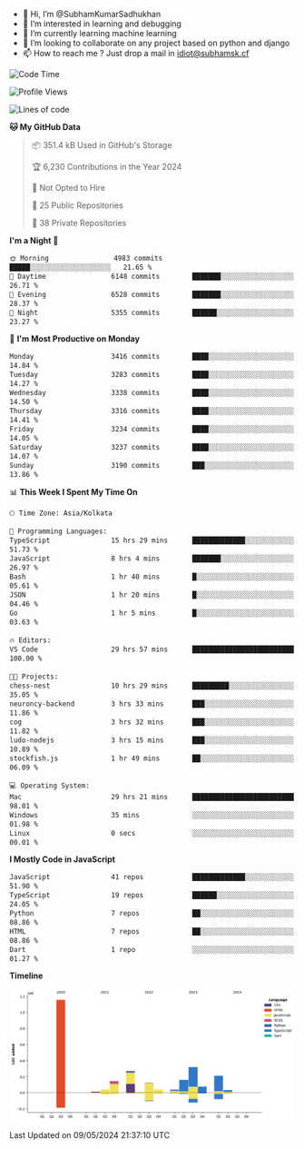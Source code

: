 - 👋 Hi, I’m @SubhamKumarSadhukhan
- 👀 I’m interested in learning and debugging
- 🌱 I’m currently learning machine learning
- 💞️ I’m looking to collaborate on any project based on python and django
- 📫 How to reach me ?
      Just drop a mail in idiot@subhamsk.cf

<!---
SubhamKumarSadhukhan/SubhamKumarSadhukhan is a ✨ special ✨ repository because its `README.md` (this file) appears on your GitHub profile.
You can click the Preview link to take a look at your changes.
--->


<!--START_SECTION:waka-->
![Code Time](http://img.shields.io/badge/Code%20Time-2%2C175%20hrs%2015%20mins-blue)

![Profile Views](http://img.shields.io/badge/Profile%20Views-1-blue)

![Lines of code](https://img.shields.io/badge/From%20Hello%20World%20I%27ve%20Written-2.6%20million%20lines%20of%20code-blue)

**🐱 My GitHub Data** 

> 📦 351.4 kB Used in GitHub's Storage 
 > 
> 🏆 6,230 Contributions in the Year 2024
 > 
> 🚫 Not Opted to Hire
 > 
> 📜 25 Public Repositories 
 > 
> 🔑 38 Private Repositories 
 > 
**I'm a Night 🦉** 

```text
🌞 Morning                4983 commits        █████░░░░░░░░░░░░░░░░░░░░   21.65 % 
🌆 Daytime                6148 commits        ███████░░░░░░░░░░░░░░░░░░   26.71 % 
🌃 Evening                6528 commits        ███████░░░░░░░░░░░░░░░░░░   28.37 % 
🌙 Night                  5355 commits        ██████░░░░░░░░░░░░░░░░░░░   23.27 % 
```
📅 **I'm Most Productive on Monday** 

```text
Monday                   3416 commits        ████░░░░░░░░░░░░░░░░░░░░░   14.84 % 
Tuesday                  3283 commits        ████░░░░░░░░░░░░░░░░░░░░░   14.27 % 
Wednesday                3338 commits        ████░░░░░░░░░░░░░░░░░░░░░   14.50 % 
Thursday                 3316 commits        ████░░░░░░░░░░░░░░░░░░░░░   14.41 % 
Friday                   3234 commits        ████░░░░░░░░░░░░░░░░░░░░░   14.05 % 
Saturday                 3237 commits        ████░░░░░░░░░░░░░░░░░░░░░   14.07 % 
Sunday                   3190 commits        ███░░░░░░░░░░░░░░░░░░░░░░   13.86 % 
```


📊 **This Week I Spent My Time On** 

```text
🕑︎ Time Zone: Asia/Kolkata

💬 Programming Languages: 
TypeScript               15 hrs 29 mins      █████████████░░░░░░░░░░░░   51.73 % 
JavaScript               8 hrs 4 mins        ███████░░░░░░░░░░░░░░░░░░   26.97 % 
Bash                     1 hr 40 mins        █░░░░░░░░░░░░░░░░░░░░░░░░   05.61 % 
JSON                     1 hr 20 mins        █░░░░░░░░░░░░░░░░░░░░░░░░   04.46 % 
Go                       1 hr 5 mins         █░░░░░░░░░░░░░░░░░░░░░░░░   03.63 % 

🔥 Editors: 
VS Code                  29 hrs 57 mins      █████████████████████████   100.00 % 

🐱‍💻 Projects: 
chess-nest               10 hrs 29 mins      █████████░░░░░░░░░░░░░░░░   35.05 % 
neuroncy-backend         3 hrs 33 mins       ███░░░░░░░░░░░░░░░░░░░░░░   11.86 % 
cog                      3 hrs 32 mins       ███░░░░░░░░░░░░░░░░░░░░░░   11.82 % 
ludo-nodejs              3 hrs 15 mins       ███░░░░░░░░░░░░░░░░░░░░░░   10.89 % 
stockfish.js             1 hr 49 mins        ██░░░░░░░░░░░░░░░░░░░░░░░   06.09 % 

💻 Operating System: 
Mac                      29 hrs 21 mins      █████████████████████████   98.01 % 
Windows                  35 mins             ░░░░░░░░░░░░░░░░░░░░░░░░░   01.98 % 
Linux                    0 secs              ░░░░░░░░░░░░░░░░░░░░░░░░░   00.01 % 
```

**I Mostly Code in JavaScript** 

```text
JavaScript               41 repos            █████████████░░░░░░░░░░░░   51.90 % 
TypeScript               19 repos            ██████░░░░░░░░░░░░░░░░░░░   24.05 % 
Python                   7 repos             ██░░░░░░░░░░░░░░░░░░░░░░░   08.86 % 
HTML                     7 repos             ██░░░░░░░░░░░░░░░░░░░░░░░   08.86 % 
Dart                     1 repo              ░░░░░░░░░░░░░░░░░░░░░░░░░   01.27 % 
```



**Timeline**

![Lines of Code chart](https://raw.githubusercontent.com/SubhamKumarSadhukhan/SubhamKumarSadhukhan/main/assets/bar_graph.png)


 Last Updated on 09/05/2024 21:37:10 UTC
<!--END_SECTION:waka-->
